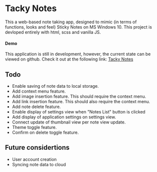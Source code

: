 # Tacky Notes
This a web-based note taking app, designed to mimic (in terms of functions, looks and feel) Sticky Notes on MS Windows 10. This project is devloped entirely with html, scss and vanilla JS.

#### Demo
This application is still in development, however, the current state can be viewed on github. Check it out at the following link: 
[Tacky Notes](https://cyrilakaluka.github.io/Tacky-Notes/)

## Todo
- Enable saving of note data to local storage.
- Add context menu feature.
- Add image insertion feature. This should require the context menu.
- Add link insertion feature. This should also require the context menu.
- Add note delete feature.
- Enable display of settings view when "Notes List" button is clicked
- Add display of application settings on settings view.
- Connect update of thumbnail view per note view update.
- Theme toggle feature.
- Confirm on delete toggle feature.

## Future considertions
- User account creation
- Syncing note data to cloud
